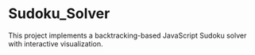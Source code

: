 # Sudoku_Solver
This project implements a backtracking-based JavaScript Sudoku solver with interactive visualization.
